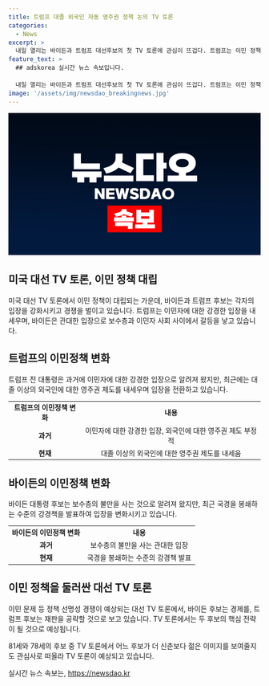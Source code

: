 ```yaml
---
title: 트럼프 대졸 외국인 자동 영주권 정책 논의 TV 토론
categories:
  - News
excerpt: >
  내일 열리는 바이든과 트럼프 대선후보의 첫 TV 토론에 관심이 뜨겁다. 트럼프는 이민 정책을 두고 논란을 불러왔고, 이에 반해 바이든은 강경책 발표로 보수층과 이민자 사회의 반발을 사고 있다. 두 후보는 첫 TV 토론에서 정책 선명성 경쟁이 예상되며, 고령처럼 안 보이게 하는 전략도 중요한 이슈로 떠올랐다. 81세와 78세 후보의 대결이 예고돼 있다. (문자 150자)
feature_text: >
  ## adskorea 실시간 뉴스 속보입니다.

  내일 열리는 바이든과 트럼프 대선후보의 첫 TV 토론에 관심이 뜨겁다. 트럼프는 이민 정책을 두고 논란을 불러왔고, 이에 반해 바이든은 강경책 발표로 보수층과 이민자 사회의 반발을 사고 있다. 두 후보는 첫 TV 토론에서 정책 선명성 경쟁이 예상되며, 고령처럼 안 보이게 하는 전략도 중요한 이슈로 떠올랐다. 81세와 78세 후보의 대결이 예고돼 있다. (문자 150자)
image: '/assets/img/newsdao_breakingnews.jpg'
---
```


<p><img src="/assets/img/newsdao_breakingnews.jpg" alt="adskorea 속보" /></p>

<h2 data-ke-size="size26">미국 대선 TV 토론, 이민 정책 대립</h2>

<p data-ke-size="size16">미국 대선 TV 토론에서 이민 정책이 대립되는 가운데, 바이든과 트럼프 후보는 각자의 입장을 강화시키고 경쟁을 벌이고 있습니다. 트럼프는 이민자에 대한 강경한 입장을 내세우며, 바이든은 관대한 입장으로 보수층과 이민자 사회 사이에서 갈등을 낳고 있습니다.</p>

<h2 data-ke-size="size26">트럼프의 이민정책 변화</h2>

<p data-ke-size="size16">트럼프 전 대통령은 과거에 이민자에 대한 강경한 입장으로 알려져 왔지만, 최근에는 대졸 이상의 외국인에 대한 영주권 제도를 내세우며 입장을 전환하고 있습니다.</p>

<table>
    <tr>
        <td style="text-align: center; height: 17px;"><b>트럼프의 이민정책 변화</b></td>
        <td style="text-align: center; height: 17px;"><b>내용</b></td>
    </tr>
    <tr>
        <td style="text-align: center; height: 17px;"><b>과거</b></td>
        <td style="text-align: center; height: 17px;">이민자에 대한 강경한 입장, 외국인에 대한 영주권 제도 부정적</td>
    </tr>
    <tr>
        <td style="text-align: center; height: 17px;"><b>현재</b></td>
        <td style="text-align: center; height: 17px;">대졸 이상의 외국인에 대한 영주권 제도를 내세움</td>
    </tr>
</table>

<h2 data-ke-size="size26">바이든의 이민정책 변화</h2>

<p data-ke-size="size16">바이든 대통령 후보는 보수층의 불만을 사는 것으로 알려져 왔지만, 최근 국경을 봉쇄하는 수준의 강경책을 발표하여 입장을 변화시키고 있습니다.</p>

<table>
    <tr>
        <td style="text-align: center; height: 17px;"><b>바이든의 이민정책 변화</b></td>
        <td style="text-align: center; height: 17px;"><b>내용</b></td>
    </tr>
    <tr>
        <td style="text-align: center; height: 17px;"><b>과거</b></td>
        <td style="text-align: center; height: 17px;">보수층의 불만을 사는 관대한 입장</td>
    </tr>
    <tr>
        <td style="text-align: center; height: 17px;"><b>현재</b></td>
        <td style="text-align: center; height: 17px;">국경을 봉쇄하는 수준의 강경책 발표</td>
    </tr>
</table>

<h2 data-ke-size="size26">이민 정책을 둘러싼 대선 TV 토론</h2>

<p data-ke-size="size16">이민 문제 등 정책 선명성 경쟁이 예상되는 대선 TV 토론에서, 바이든 후보는 경제를, 트럼프 후보는 재판을 공략할 것으로 보고 있습니다. TV 토론에서는 두 후보의 핵심 전략이 될 것으로 예상됩니다.</p>

<p data-ke-size="size16">81세와 78세의 후보 중 TV 토론에서 어느 후보가 더 신춘보다 젊은 이미지를 보여줄지도 관심사로 떠올라 TV 토론이 예상되고 있습니다.</p>
실시간 뉴스 속보는, <a href="https://newsdao.kr" rel="dofollow">https://newsdao.kr</a>


